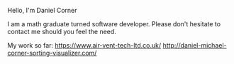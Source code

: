 Hello, I'm Daniel Corner

I am a math graduate turned software developer. Please don't hesitate to contact me should you feel the need. 



My work so far:
https://www.air-vent-tech-ltd.co.uk/
http://daniel-michael-corner-sorting-visualizer.com/

<!---
DMCorner/DMCorner is a ✨ special ✨ repository because its `README.md` (this file) appears on your GitHub profile.
You can click the Preview link to take a look at your changes.
--->
